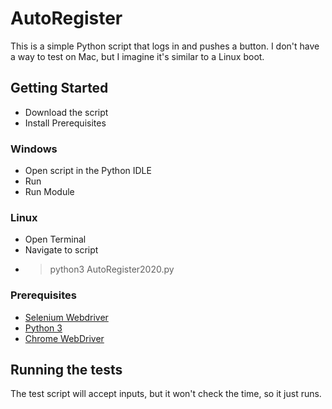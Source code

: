 # AutoRegister

This is a simple Python script that logs in and pushes a button. I don't have a way to test on Mac, but I imagine it's similar to a Linux boot.

## Getting Started

- Download the script
- Install Prerequisites
	
### Windows
- Open script in the Python IDLE
- Run
- Run Module

### Linux
- Open Terminal
- Navigate to script
- > python3 AutoRegister2020.py
	

### Prerequisites

 - [Selenium Webdriver](https://www.selenium.dev/)
 - [Python 3](https://www.python.org/)
 - [Chrome WebDriver](https://github.com/SeleniumHQ/selenium/wiki/ChromeDriver)

## Running the tests

The test script will accept inputs, but it won't check the time, so it just runs.

